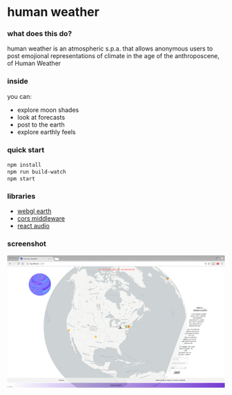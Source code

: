# human weather

### what does this do?
 
human weather is an atmospheric s.p.a. that allows anonymous users to post emojional representations of climate in the age of the anthroposcene, of Human Weather

### inside

you can:
* explore moon shades
* look at forecasts
* post to the earth
* explore earthly feels

### quick start

```
npm install
npm run build-watch
npm start
```
### libraries

* [webgl earth](https://github.com/webglearth)
* [cors middleware](https://github.com/expressjs/cors)
* [react audio](https://github.com/justinmc/react-audio-player)

### screenshot

![screenshot](https://github.com/fredanada/human-weather/raw/master/public/image/screenshot.png)
